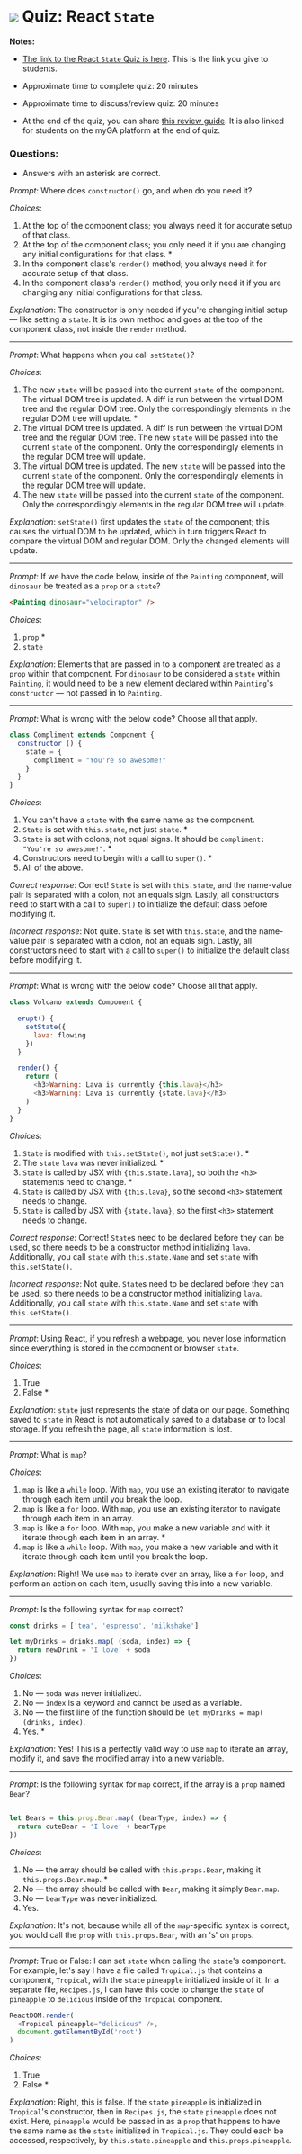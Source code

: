 # ![](https://ga-dash.s3.amazonaws.com/production/assets/logo-9f88ae6c9c3871690e33280fcf557f33.png) Quiz: React `State` #

**Notes:**

- [The link to the React `State` Quiz is here](https://ga-instruction-sandbox.herokuapp.com/?lessonURL=https://ga-instruction.s3.amazonaws.com/json/REACT/unit-2/unit2-quiz.json). This is the link you give to students.

- Approximate time to complete quiz: 20 minutes

- Approximate time to discuss/review quiz: 20 minutes

- At the end of the quiz, you can share [this review guide](https://git.generalassemb.ly/react-development/react-development-course-materials/blob/master/Additional%20Resources/Review%20Guides/react-state-review-guide.md). It is also linked for students on the myGA platform at the end of quiz.

### Questions:
- Answers with an asterisk are correct.

_Prompt_: Where does `constructor()` go, and when do you need it?


_Choices_:

1. At the top of the component class; you always need it for accurate setup of that class.
2. At the top of the component class; you only need it if you are changing any initial configurations for that class. *
3. In the component class's `render()` method; you always need it for accurate setup of that class.
4. In the component class's `render()` method; you only need it if you are changing any initial configurations for that class.


_Explanation_: The constructor is only needed if you're changing initial setup — like setting a `state`. It is its own method and goes at the top of the component class, not inside the `render` method.

-----------------------------------

_Prompt_: What happens when you call `setState()`?

_Choices_:

1. The new `state` will be passed into the current `state` of the component. The virtual DOM tree is updated. A diff is run between the virtual DOM tree and the regular DOM tree. Only the correspondingly elements in the regular DOM tree will update. *
2. The virtual DOM tree is updated. A diff is run between the virtual DOM tree and the regular DOM tree. The new `state` will be passed into the current `state` of the component. Only the correspondingly elements in the regular DOM tree will update.
3. The virtual DOM tree is updated. The new `state` will be passed into the current `state` of the component. Only the correspondingly elements in the regular DOM tree will update.
4. The new `state` will be passed into the current `state` of the component. Only the correspondingly elements in the regular DOM tree will update.

_Explanation_: `setState()` first updates the `state` of the component; this causes the virtual DOM to be updated, which in turn triggers React to compare the virtual DOM and regular DOM. Only the changed elements will update.

-----------------------------------

_Prompt_: If we have the code below, inside of the `Painting` component, will `dinosaur` be treated as a `prop` or a `state`?

```html
<Painting dinosaur="velociraptor" />
```

_Choices_:

1. `prop` *
2. `state`

_Explanation_: Elements that are passed in to a component are treated as a `prop` within that component. For `dinosaur` to be considered a `state` within `Painting`, it would need to be a new element declared within `Painting`'s `constructor` — not passed in to `Painting`.

----------------------------------

_Prompt_: What is wrong with the below code? Choose all that apply.

```js
class Compliment extends Component {
  constructor () {
    state = {
      compliment = "You're so awesome!"
    }
  }
}
```

_Choices_:

1. You can't have a `state` with the same name as the component.
2. `State` is set with `this.state`, not just `state`. *
3. `State` is set with colons, not equal signs. It should be `compliment: "You're so awesome!"`. *
4. Constructors need to begin with a call to `super()`. *
5. All of the above.

_Correct response_: Correct! `State` is set with `this.state`, and the name-value pair is separated with a colon, not an equals sign. Lastly, all constructors need to start with a call to `super()` to initialize the default class before modifying it.

_Incorrect response_: Not quite. `State` is set with `this.state`, and the name-value pair is separated with a colon, not an equals sign. Lastly, all constructors need to start with a call to `super()` to initialize the default class before modifying it.

----------------------------------

_Prompt_: What is wrong with the below code? Choose all that apply.

```js
class Volcano extends Component {

  erupt() {
    setState({
      lava: flowing
    })
  }

  render() {
    return (
      <h3>Warning: Lava is currently {this.lava}</h3>
      <h3>Warning: Lava is currently {state.lava}</h3>
    )
  }
}

```


_Choices_:

1. `State` is modified with `this.setState()`, not just `setState()`. *
2. The `state` `lava` was never initialized. *
3. `State` is called by JSX with `{this.state.lava}`, so both the `<h3>` statements need to change. *
4. `State` is called by JSX with `{this.lava}`, so the second `<h3>` statement needs to change.
5. `State` is called by JSX with `{state.lava}`, so the first `<h3>` statement needs to change.

_Correct response_: Correct! `State`s need to be declared before they can be used, so there needs to be a constructor method initializing `lava`. Additionally, you call `state` with `this.state.Name` and set `state` with `this.setState()`.

_Incorrect response_: Not quite. `State`s need to be declared before they can be used, so there needs to be a constructor method initializing `lava`. Additionally, you call `state` with `this.state.Name` and set `state` with `this.setState()`.

-----------------------------------

_Prompt_: Using React, if you refresh a webpage, you never lose information since everything is stored in the component or browser `state`.

_Choices_:

1. True
2. False *

_Explanation_: `state` just represents the state of data on our page. Something saved to `state` in React is not automatically saved to a database or to local storage. If you refresh the page, all `state` information is lost.

----------------------------------

_Prompt_: What is `map`?

_Choices_:

1. `map` is like a `while` loop. With `map`, you use an existing iterator to navigate through each item until you break the loop.
2. `map` is like a `for` loop. With `map`, you use an existing iterator to navigate through each item in an array.
3. `map` is like a `for` loop. With `map`, you make a new variable and with it iterate through each item in an array. *
4. `map` is like a `while` loop. With `map`, you make a new variable and with it iterate through each item until you break the loop.

_Explanation_: Right! We use `map` to iterate over an array, like a `for` loop, and perform an action on each item, usually saving this into a new variable.

-----------------------------------

_Prompt_: Is the following syntax for `map` correct?

```js
const drinks = ['tea', 'espresso', 'milkshake']

let myDrinks = drinks.map( (soda, index) => {
  return newDrink = 'I love' + soda
})
```

_Choices_:

1. No — `soda` was never initialized.
2. No — `index` is a keyword and cannot be used as a variable.
3. No — the first line of the function should be `let myDrinks = map( (drinks, index)`.
4. Yes. *

_Explanation_: Yes! This is a perfectly valid way to use `map` to iterate an array, modify it, and save the modified array into a new variable.

----------------------------------

_Prompt_: Is the following syntax for `map` correct, if the array is a `prop` named `Bear`?

```js

let Bears = this.prop.Bear.map( (bearType, index) => {
  return cuteBear = 'I love' + bearType
})
```

_Choices_:

1. No — the array should be called with `this.props.Bear`, making it `this.props.Bear.map`. *
2. No — the array should be called with `Bear`, making it simply `Bear.map`.
3. No — `bearType` was never initialized.
4. Yes.

_Explanation_: It's not, because while all of the `map`-specific syntax is correct, you would call the `prop` with `this.props.Bear`, with an 's' on `props`.

----------------------------------

_Prompt_: True or False: I can set `state` when calling the `state`'s component. For example, let's say I have a file called `Tropical.js` that contains a component, `Tropical`, with the `state` `pineapple` initialized inside of it. In a separate file, `Recipes.js`, I can have this code to change the `state` of `pineapple` to `delicious` inside of the `Tropical` component.

```js
ReactDOM.render(
  <Tropical pineapple="delicious" />,
  document.getElementById('root')
)
```

_Choices_:

1. True
2. False *

_Explanation_: Right, this is false. If the `state` `pineapple` is initialized in `Tropical`'s constructor, then in `Recipes.js`, the `state` `pineapple` does not exist. Here, `pineapple` would be passed in as a `prop` that happens to have the same name as the `state` initialized in `Tropical.js`. They could each be accessed, respectively, by `this.state.pineapple` and `this.props.pineapple`.
